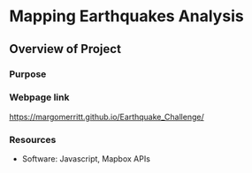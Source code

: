 # Mapping Earthquakes Analysis

## Overview of Project

### Purpose

### Webpage link

https://margomerritt.github.io/Earthquake_Challenge/

### Resources
* Software: Javascript, Mapbox APIs
